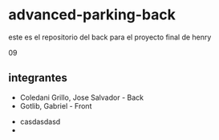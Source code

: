 # advanced-parking-back

este es el repositorio del back para el proyecto final de henry


09

## integrantes

- Coledani Grillo, Jose Salvador - Back 
- Gotlib, Gabriel - Front
+ casdasdasd
+ 


